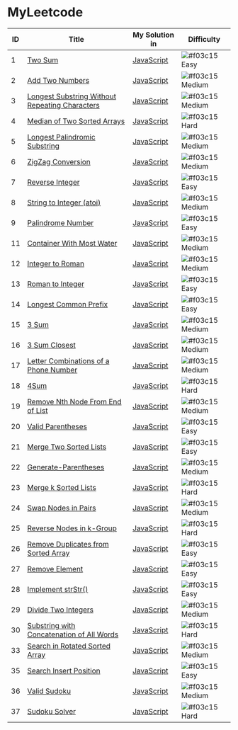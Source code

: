 # MyLeetcode

| ID | Title |My Solution in | Difficulty |
|---| ----- | -------- | ---------- |
|1|[Two Sum](https://leetcode.com/problems/two-sum/) | [JavaScript](./src/1TwoSum/twoSum.js)|![#f03c15](https://placehold.it/15/5CB85C/000000?text=+)Easy|
|2|[Add Two Numbers](https://leetcode.com/problems/add-two-numbers/) | [JavaScript](./src/2AddTwoNumbers/addTwoNumbers.js)|![#f03c15](https://placehold.it/15/F0AD4E/000000?text=+)Medium|
|3|[Longest Substring Without Repeating Characters](https://leetcode.com/problems/longest-substring-without-repeating-characters/)|[JavaScript](./src/3LongestSubstring/longestSub.js)|![#f03c15](https://placehold.it/15/F0AD4E/000000?text=+)Medium|
|4|[Median of Two Sorted Arrays](https://leetcode.com/problems/median-of-two-sorted-arrays/)|[JavaScript](./src/4MedianOfTwoSortedArray/medianOfTwoSortedArray.js)|![#f03c15](https://placehold.it/15/D9534F/000000?text=+)Hard|
|5|[Longest Palindromic Substring](https://leetcode.com/problems/longest-palindromic-substring/)|[JavaScript](./src/5LongestPalindromicSubstring/src.js)|![#f03c15](https://placehold.it/15/F0AD4E/000000?text=+)Medium|
|6|[ZigZag Conversion](https://leetcode.com/problems/zigzag-conversion/)|[JavaScript](./src/6ZigZagConversion/src.js)|![#f03c15](https://placehold.it/15/F0AD4E/000000?text=+)Medium|
|7|[Reverse Integer](https://leetcode.com/problems/reverse-integer/)|[JavaScript](./src/7ReverseInteger/src.js)|![#f03c15](https://placehold.it/15/5CB85C/000000?text=+)Easy|
|8|[String to Integer (atoi)](https://leetcode.com/problems/string-to-integer-atoi/)|[JavaScript](./src/8StringtoInteger(atoi)/src.js)|![#f03c15](https://placehold.it/15/F0AD4E/000000?text=+)Medium|
|9|[Palindrome Number](https://leetcode.com/problems/palindrome-number/)|[JavaScript](./src/9PalindromeNumber/src.js)|![#f03c15](https://placehold.it/15/5CB85C/000000?text=+)Easy|
|11|[Container With Most Water](https://leetcode.com/problems/container-with-most-water/)|[JavaScript](./src/11ContainerWithMostWater/src.js)|![#f03c15](https://placehold.it/15/F0AD4E/000000?text=+)Medium|
|12|[Integer to Roman](https://leetcode.com/problems/integer-to-roman/)|[JavaScript](./src/12IntegertoRoman/src.js)|![#f03c15](https://placehold.it/15/F0AD4E/000000?text=+)Medium|
|13|[Roman to Integer](https://leetcode.com/problems/roman-to-integer/)|[JavaScript](./src/13RomantoInteger/src.js)|![#f03c15](https://placehold.it/15/5CB85C/000000?text=+)Easy|
|14|[Longest Common Prefix](https://leetcode.com/problems/longest-common-prefix/)|[JavaScript](./src/14LongestCommonPrefix/src.js)|![#f03c15](https://placehold.it/15/5CB85C/000000?text=+)Easy|
|15|[3 Sum](https://leetcode.com/problems/3sum/)|[JavaScript](./src/15ThreeSum/src.js)|![#f03c15](https://placehold.it/15/F0AD4E/000000?text=+)Medium|
|16|[3 Sum Closest](https://leetcode.com/problems/3sum-closest/)|[JavaScript](./src/16ThreeSumClosest/src.js)|![#f03c15](https://placehold.it/15/F0AD4E/000000?text=+)Medium|
|17|[Letter Combinations of a Phone Number](https://leetcode.com/problems/letter-combinations-of-a-phone-number/)|[JavaScript](./src/17LetterCombinationsofaPhoneNumber/src.js)|![#f03c15](https://placehold.it/15/F0AD4E/000000?text=+)Medium|
|18|[4Sum](https://leetcode.com/problems/4sum/)|[JavaScript](./src/18-4Sum/src.js)|![#f03c15](https://placehold.it/15/D9534F/000000?text=+)Hard|
|19|[Remove Nth Node From End of List](https://leetcode.com/problems/remove-nth-node-from-end-of-list/)|[JavaScript](./src/19RemoveNthNodeFromEndofList/src.js)|![#f03c15](https://placehold.it/15/F0AD4E/000000?text=+)Medium|
|20|[Valid Parentheses](https://leetcode.com/problems/valid-parentheses/)|[JavaScript](./src/20ValidParentheses/src.js)|![#f03c15](https://placehold.it/15/5CB85C/000000?text=+)Easy|
|21|[Merge Two Sorted Lists](https://leetcode.com/problems/merge-two-sorted-lists/)|[JavaScript](./src/21MergeTwoSortedLists/src.js)|![#f03c15](https://placehold.it/15/5CB85C/000000?text=+)Easy|
|22|[Generate-Parentheses](https://leetcode.com/problems/generate-parentheses/)|[JavaScript](./src/22GenerateParentheses/src.js)|![#f03c15](https://placehold.it/15/F0AD4E/000000?text=+)Medium|
|23|[Merge k Sorted Lists](https://leetcode.com/problems/merge-k-sorted-lists/)|[JavaScript](./src/23MergekSortedLists/src.js)|![#f03c15](https://placehold.it/15/D9534F/000000?text=+)Hard|
|24|[Swap Nodes in Pairs](https://leetcode.com/problems/swap-nodes-in-pairs/)|[JavaScript](./src/24SwapNodesinPairs/src.js)|![#f03c15](https://placehold.it/15/F0AD4E/000000?text=+)Medium|
|25|[Reverse Nodes in k-Group](https://leetcode.com/problems/reverse-nodes-in-k-group/)|[JavaScript](./src/25ReverseNodesink-Group/src.js)|![#f03c15](https://placehold.it/15/D9534F/000000?text=+)Hard|
|26|[Remove Duplicates from Sorted Array](https://leetcode.com/problems/remove-duplicates-from-sorted-array/)|[JavaScript](./src/26RemoveDuplicatesfromSortedArray/src.js)|![#f03c15](https://placehold.it/15/5CB85C/000000?text=+)Easy|
|27|[Remove Element](https://leetcode.com/problems/remove-element/)|[JavaScript](./src/27RemoveElement/src.js)|![#f03c15](https://placehold.it/15/5CB85C/000000?text=+)Easy|
|28|[Implement strStr()](https://leetcode.com/problems/implement-strstr/)|[JavaScript](./src/28Implement_strStr()/src.js)|![#f03c15](https://placehold.it/15/5CB85C/000000?text=+)Easy|
|29|[Divide Two Integers](https://leetcode.com/problems/divide-two-integers/)|[JavaScript](./src/29DivideTwoIntegers/src.js)|![#f03c15](https://placehold.it/15/F0AD4E/000000?text=+)Medium|
|30|[Substring with Concatenation of All Words](https://leetcode.com/problems/substring-with-concatenation-of-all-words/)|[JavaScript](./src/30SubstringwithConcatenationofAllWords/src.js)|![#f03c15](https://placehold.it/15/D9534F/000000?text=+)Hard|
|33|[Search in Rotated Sorted Array](https://leetcode.com/problems/search-in-rotated-sorted-array/)|[JavaScript](./src/33SearchinRotatedSortedArray/src.js)|![#f03c15](https://placehold.it/15/F0AD4E/000000?text=+)Medium|
|35|[Search Insert Position](https://leetcode.com/problems/search-insert-position/)|[JavaScript](./src/35SearchInsertPosition/src.js)|![#f03c15](https://placehold.it/15/5CB85C/000000?text=+)Easy|
|36|[Valid Sudoku](https://leetcode.com/problems/valid-sudoku/)|[JavaScript](./src/36ValidSudoku/src.js)|![#f03c15](https://placehold.it/15/F0AD4E/000000?text=+)Medium|
|37|[Sudoku Solver](https://leetcode.com/problems/sudoku-solver/)|[JavaScript](./src/37SudokuSolver/src.js)|![#f03c15](https://placehold.it/15/D9534F/000000?text=+)Hard|
